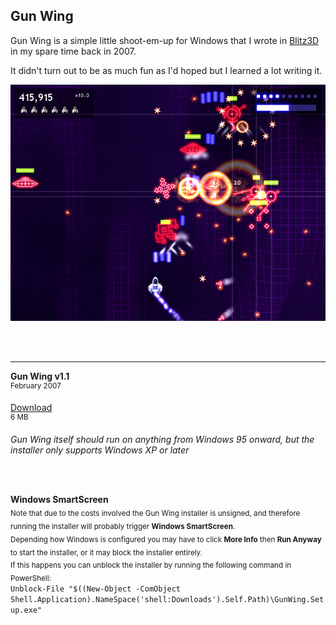 ## Gun Wing

Gun Wing is a simple little shoot-em-up for Windows that I wrote in [Blitz3D](https://blitzresearch.itch.io/blitz3d) in my spare time back in 2007.

It didn't turn out to be as much fun as I'd hoped but I learned a lot writing it.

![Gun Wing screenshot](GunWing1.jpg)

<br /><br />

---

<strong>Gun Wing v1.1</strong><br />
<sup>February 2007</sup>

[Download](https://github.com/Arjailer/arjailer.github.io/releases/download/GunWing/GunWing.Setup.exe)<br />
<sup>6 MB</sup>

_Gun Wing itself should run on anything from Windows 95 onward, but the installer only supports Windows XP or later_

<br /><br />

<strong>Windows SmartScreen</strong><br />
<sub>Note that due to the costs involved the Gun Wing installer is unsigned, and therefore running the installer will probably trigger <strong>Windows SmartScreen</strong>.</sub><br />
<sub>Depending how Windows is configured you may have to click <strong>More Info</strong> then <strong>Run Anyway</strong> to start the installer, or it may block the installer entirely.</sub><br />
<sub>If this happens you can unblock the installer by running the following command in PowerShell:</sub><br />
<code>Unblock-File "$((New-Object -ComObject Shell.Application).NameSpace('shell:Downloads').Self.Path)\GunWing.Setup.exe"</code>
